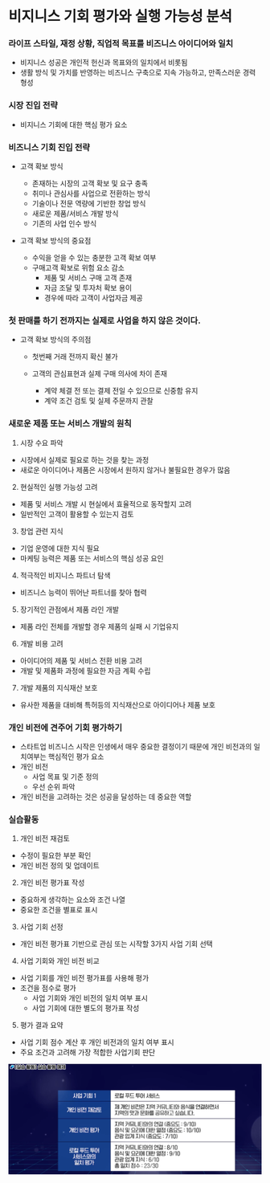 # 비지니스 기회 평가와 실행 가능성 분석



### 라이프 스타일, 재정 상황, 직업적 목표를 비즈니스 아이디어와 일치

* 비지니스 성공은 개인적 헌신과 목표와의 일치에서 비롯됨
* 생활 방식 및 가치를 반영하는 비즈니스 구축으로 지속 가능하고, 만족스러운 경력 형성



### 시장 진입 전략

* 비지니스 기회에 대한 핵심 평가 요소



### 비즈니스 기회 진입 전략

* 고객 확보 방식
  * 존재하는 시장의 고객 확보 및 요구 충족
  * 취미나 관심사를 사업으로 전환하는 방식
  * 기술이나 전문 역량에 기반한 창업 방식
  * 새로운 제품/서비스 개발 방식
  * 기존의 사업 인수 방식

* 고객 확보 방식의 중요점

  * 수익을 얻을 수 있는 충분한 고객 확보 여부
  * 구매고객 확보로 위험 요소 감소
    * 제품 및 서비스 구매 고객 존재
    * 자금 조달 및 투자처 확보 용이
    * 경우에 따라 고객이 사업자금 제공

  

### 첫 판매를 하기 전까지는 실제로 사업을 하지 않은 것이다.

* 고객 확보 방식의 주의점

  * 첫번째 거래 전까지 확신 불가

  * 고객의 관심표현과 실제 구매 의사에 차이 존재

    * 계약 체결 전 또는 결제 전일 수 있으므로 신중함 유지
    * 계약 조건 검토 및 실제 주문까지 관찰

     

### 새로운 제품 또는 서비스 개발의 원칙

1) 시장 수요 파악

* 시장에서 실제로 필요로 하는 것을 찾는 과정
* 새로운 아이디어나 제품은 시장에서 원하지 않거나 불필요한 경우가 많음

2) 현실적인 실행 가능성 고려

* 제품 및 서비스 개발 시 현실에서 효율적으로 동작할지 고려
* 일반적인 고객이 활용할 수 있는지 검토

3) 창업 관련 지식

* 기업 운영에 대한 지식 필요
* 마케팅 능력은 제품 또는 서비스의 핵심 성공 요인

4) 적극적인 비지니스 파트너 탐색

* 비즈니스 능력이 뛰어난 파트너를 찾아 협력

5) 장기적인 관점에서 제품 라인 개발

* 제품 라인 전체를 개발할 경우 제품의 실패 시 기업유지

6) 개발 비용 고려

* 아이디어의 제품 및 서비스 전환 비용 고려
* 개발 및 제품화 과정에 필요한 자금 계획 수립

7) 개발 제품의 지식재산 보호

* 유사한 제품을 대비해 특허등의 지식재산으로 아이디어나 제품 보호



### 개인 비전에 견주어 기회 평가하기

* 스타트업 비즈니스 시작은 인생에서 매우 중요한 결정이기 때문에 개인 비전과의 일치여부는 핵심적인 평가 요소
* 개인 비전
  * 사업 목표 및 기준 정의
  * 우선 순위 파악
* 개인 비전을 고려하는 것은 성공을 달성하는 데 중요한 역할



### 실습활동

1) 개인 비전 재검토

* 수정이 필요한 부분 확인
* 개인 비전 정의 및 업데이트

2) 개인 비전 평가표 작성

* 중요하게 생각하는 요소와 조건 나열
* 중요한 조건을 별표로 표시

3) 사업 기회 선정

* 개인 비전 평가표 기반으로 관심 또는 시작할 3가지 사업 기회 선택

4) 사업 기회와 개인 비전 비교

* 사업 기회를 개인 비전 평가표를 사용해 평가
* 조건을 점수로 평가
  * 사업 기회와 개인 비전의 일치 여부 표시
  * 사업 기회에 대한 별도의 평가표 작성

5) 평가  결과 요약

* 사업 기회 점수 계산 후 개인 비전과의 일치 여부 표시
* 주요 조건과 고려해 가장 적합한 사업기회 판단



![실습활동](.\Local_Food_Tour_Service.png)